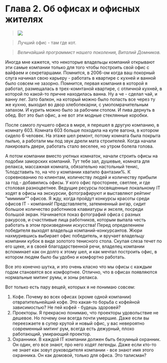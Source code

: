 # Глава 2. Об офисах и офисных жителях

> ![](http://i.imgur.com/gobyfZ7.jpg?1)

>Лучший офис - там где кот.

>*Величайший программист нашего поколения, Виталий Домников.*

Иногда мне кажется, что некоторые владельцы компаний открывают эти самые компании только для того чтобы построить свой офис с вайфаем и секретаршами. Помнится, в 2006-ом когда ваш покорный слуга начинал свою карьеру - работать в квартире с кухней и ванной было совсем не зазорно. Помнится, первая компания в которой я работал, размещалась в трех-комнтаной квартире, с отличной кухней, в которой по какой-то причне находилась ванна. Ну а че - сделал чай, и ванну лег. Зато балкон, на который можно было попасть все через ту же кухню, выходил во двор хлебопекарни, с умопомрачительным запахом. И курить можно было за рабочим столом. И пива дернуть в обед. Вот это был офис, а не вот эти модные стеклянные коробки.

После самого лучшего офиса в мире, я перешел в другую компанию, в комнату 603. Комната 603 больше походила на купе вагона, в котором сидело 6 человек. На этаже шел ремонт, потому комната была покрыта пылью, а работали мы под звук дрели мата строителей. Когда начали лакировать двери, работать стало веселее, но утром болела голова. 

А потом компании вместо уютных комнаток, начали строить офисы на подобии заморских компаний. Тут тебе зал, душевые, комната для релакса, массажная комната, обязательно настольный тенис, %подставить то, на что у компании хватило фантазии%. К соревнованию по клиентам, количеству людей и количеству прибыли за год - добавились офисы. У кого офис просторнее, светлее, и где столовая разноцветнее. Ведущие ресурсы посвященные локальному IT ходят в офисы на экскурсии, фотографируют и выставляют рейтинг "мимими"" офисов. Я жду, когда пройдут конкурсы красоты среди офисов IT - компаний! Представляете, затемненный ангар, сидит большое количество работников клавиатуры и экселя, посреди большой экран. Начинается показ фотографий офиса с разных ракурсов, и счастливые лица работников, которым выпала честь работать в этом произведении искусства! Перед определением победителя выходят владельца компаний-конкурсантов. Жюри нахмурившись выбирает офис победитель, и вручает владельцу компании кубок в виде золотого тенисного стола. Скупая слеза течет по его щеке, и в своей благодарственной речи, владелец компании вспоминает как он долго к этому шел, и как мечтал построить офис, в котором людям было бы удобно и комфортно работать. 

Все это конечно шутка, и это очень класно что мы офисы с каждым годом становятся все комфортнее. Отлично, что в офисах появляются нормальные митинг румы, и зоны релакса. 

Вот только есть пару вещей, которых я не понимаю совсем:

1. Кофе. Почему во всех офисах (кроме одной компании) отвратительнейший кофе. Это какая-то борьба с кофейной зависимостью? Не пей кофей - будешь здоровей? 
2. Проекторы. Я прекрасно понимаю, что проекторы удовольствие не дешевое. Но почему они всегда почти умершие. Даже если вы переезжаете в супер крутой и новый офис, у вас невероятно современный митинг рум, всегда есть дежурный, плохо работающий, умирающий проектор. 
3. Охранники. В каждой IT компании должен быть безумный охранник. Он один, его все знают, про него ходят легенды. Даже если кто-то не знает как зовут руководителя компании - все знают имя этого охранника. Он как домовой, только для офиса. Это талисман?

